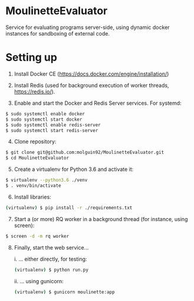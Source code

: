 # MoulinetteEvaluator
Service for evaluating programs server-side, using dynamic docker instances for sandboxing of external code.

# Setting up
1. Install Docker CE (https://docs.docker.com/engine/installation/)
2. Install Redis (used for background execution of worker threads, https://redis.io/).

3. Enable and start the Docker and Redis Server services. For systemd:
```bash
$ sudo systemctl enable docker
$ sudo systemctl start docker
$ sudo systemctl enable redis-server
$ sudo systemctl start redis-server
```

4. Clone repository:
```bash
$ git clone git@github.com:molguin92/MoulinetteEvaluator.git
$ cd MoulinetteEvaluator
```

5. Create a virtualenv for Python 3.6 and activate it: 
```bash
$ virtualenv --python3.6 ./venv
$ . venv/bin/activate
```

6. Install libraries:
```bash
(virtualenv) $ pip install -r ./requirements.txt
```

7. Start a (or more) RQ worker in a background thread (for instance, using screen):
```bash
$ screen -d -m rq worker
```

8. Finally, start the web service...

    i. ... either directly, for testing:
    ```bash
    (virtualenv) $ python run.py
    ```
    
    ii. ... using gunicorn:
    ```bash
    (virtualenv) $ gunicorn moulinette:app
    ```
